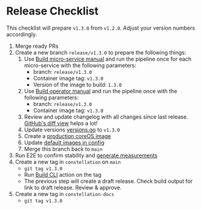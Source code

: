 # Release Checklist

This checklist will prepare `v1.3.0` from `v1.2.0`. Adjust your version numbers accordingly.

1. Merge ready PRs
2. Create a new branch `release/v1.3.0` to prepare the following things:
    1. Use [Build micro-service manual](https://github.com/edgelesssys/constellation/actions/workflows/build-micro-service-manual.yml) and run the pipeline once for each micro-service with the following parameters:
        * branch: `release/v1.3.0`
        * Container image tag: `v1.3.0`
        * Version of the image to build: `1.3.0`
    2. Use [Build operator manual](https://github.com/edgelesssys/constellation/actions/workflows/build-operator-manual.yml) and run the pipeline once with the following parameters:
        * branch: `release/v1.3.0`
        * Container image tag: `v1.3.0`
    3. Review and update changelog with all changes since last release. [GitHub's diff view](https://github.com/edgelesssys/constellation/compare/v1.2.0...main) helps a lot!
    4. Update versions [versions.go](../internal/versions/versions.go#L33-L36) to `v1.3.0`
    5. Create a [production coreOS image](/.github/workflows/build-coreos.yml)
    6. Update [default images in config](/internal/config/config.go)
    7. Merge this branch back to `main`
3. Run E2E to confirm stability and [generate measurements](/.github/workflows/e2e-test-manual.yml)
4. Create a new tag in `constellation` on `main`
    * `git tag v1.3.0`
    * Run [Build CLI](https://github.com/edgelesssys/constellation/actions/workflows/build-cli.yml) action on the tag
    * The previous step will create a draft release. Check build output for link to draft release. Review & approve.
5. Create a new tag in `constellation-docs`
    * `git tag v1.3.0`

